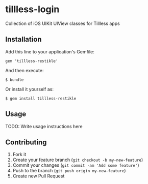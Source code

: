 # tillless-login

Collection of iOS UIKit UIView classes for Tillless apps

## Installation

Add this line to your application's Gemfile:

    gem 'tillless-restikle'

And then execute:

    $ bundle

Or install it yourself as:

    $ gem install tillless-restikle

## Usage

TODO: Write usage instructions here

## Contributing

1. Fork it
2. Create your feature branch (`git checkout -b my-new-feature`)
3. Commit your changes (`git commit -am 'Add some feature'`)
4. Push to the branch (`git push origin my-new-feature`)
5. Create new Pull Request
